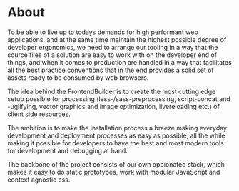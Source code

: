 # About

To be able to live up to todays demands for high performant web applications, and at the same time maintain the highest possible degree of developer ergonomics, we need to arrange our tooling in a way that the source files of a solution are easy to work with on the developer end of things, and when it comes to production are handled in a way that facilitates all the best practice conventions that in the end provides a solid set of assets ready to be consumed by web browsers.

The idea behind the FrontendBuilder is to create the most cutting edge setup possible for processing (less-/sass-preprocessing, script-concat and -uglifying, vector graphics and image optimization, livereloading etc.) of client side resources.

The ambition is to make the installation process a breeze making everyday development and deployment processes as easy as possible, all the while making it possible for developers to have the best and most modern tools for development and debugging at hand.

The backbone of the project consists of our own oppionated stack, which makes it easy to do static prototypes, work with modular JavaScript and context agnostic css.